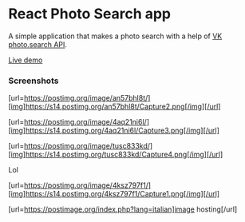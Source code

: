 # React Photo Search app

A simple application that makes a photo search with a help of [VK photo.search API].

[Live demo]

### Screenshots

[url=https://postimg.org/image/an57bhl8t/][img]https://s14.postimg.org/an57bhl8t/Capture2.png[/img][/url]

[url=https://postimg.org/image/4aq21ni6l/][img]https://s14.postimg.org/4aq21ni6l/Capture3.png[/img][/url]

[url=https://postimg.org/image/tusc833kd/][img]https://s14.postimg.org/tusc833kd/Capture4.png[/img][/url]

Lol

[url=https://postimg.org/image/4ksz797f1/][img]https://s14.postimg.org/4ksz797f1/Capture1.png[/img][/url]


[url=https://postimage.org/index.php?lang=italian]image hosting[/url]

[VK photo.search API]: <https://vk.com/dev/photos.search>
[Live demo]: <https://sleepy-dusk-78465.herokuapp.com/>